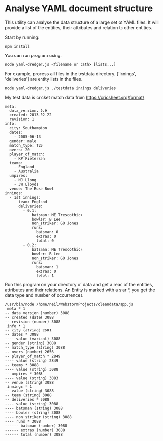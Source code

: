 # Analyse YAML document structure

This utility can analyse the data structure of a large set of YAML files. It will provide a list of the entities, their attributes and relation to other entities. 

Start by running:

    npm install

You can run program using:

    node yaml-dredger.js <filename or path> [lists...]

For example, process all files in the testdata directory. ['innings', 'deliveries'] are entity lists in the files.

    node yaml-dredger.js ./testdata innings deliveries

My test data is cricket match data from https://cricsheet.org/format/

```
meta:
  data_version: 0.9
  created: 2013-02-22
  revision: 1
info:
  city: Southampton
  dates:
    - 2005-06-13
  gender: male
  match_type: T20
  overs: 20
  player_of_match:
    - KP Pietersen
  teams:
    - England
    - Australia
  umpires:
    - NJ Llong
    - JW Lloyds
  venue: The Rose Bowl
innings:
  - 1st innings:
      team: England
      deliveries:
        - 0.1:
            batsman: ME Trescothick
            bowler: B Lee
            non_striker: GO Jones
            runs:
              batsman: 0
              extras: 0
              total: 0
        - 0.2:
            batsman: ME Trescothick
            bowler: B Lee
            non_striker: GO Jones
            runs:
              batsman: 1
              extras: 0
              total: 1
```

Run this program on your directory of data and get a read of the entities, attributes and their relations. An Entity is marked with a star *, you get the data type and number of occurrences.

```
/usr/bin/node /home/neil/WebstormProjects/cleandata/app.js
 meta * 1
-- data_version (number) 3088
-- created (date) 3088
-- revision (number) 3088
 info * 1
-- city (string) 2591
-- dates * 3088
---- value (variant) 3088
-- gender (string) 3088
-- match_type (string) 3088
-- overs (number) 2656
-- player_of_match * 2849
---- value (string) 2849
-- teams * 3088
---- value (string) 3088
-- umpires * 3083
---- value (string) 3083
-- venue (string) 3088
 innings * 1
-- value (string) 3088
-- team (string) 3088
-- deliveries * 3088
---- value (string) 3088
---- batsman (string) 3088
---- bowler (string) 3088
---- non_striker (string) 3088
---- runs * 3088
------ batsman (number) 3088
------ extras (number) 3088
------ total (number) 3088
```

